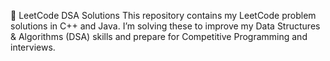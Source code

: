 🚀 LeetCode DSA Solutions
This repository contains my LeetCode problem solutions in C++ and Java.
I’m solving these to improve my Data Structures & Algorithms (DSA) skills and prepare for Competitive Programming and interviews.